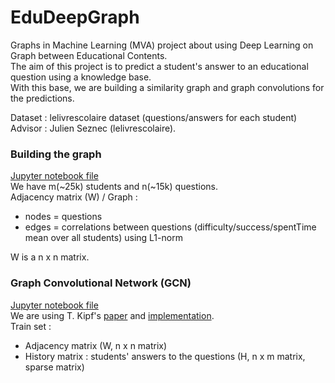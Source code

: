 # EduDeepGraph
Graphs in Machine Learning (MVA) project about using Deep Learning on Graph between Educational Contents.  
The aim of this project is to predict a student's answer to an educational question using a knowledge base.  
With this base, we are building a similarity graph and graph convolutions for the predictions.   
  
Dataset : lelivrescolaire dataset (questions/answers for each student)  
Advisor : Julien Seznec (lelivrescolaire).  

### Building the graph
[Jupyter notebook file](https://github.com/SharoneDayan/EduDeepGraph/blob/master/Graph%20construction.ipynb)    
We have m(~25k) students and n(~15k) questions.  
Adjacency matrix (W) / Graph : 
- nodes = questions
- edges = correlations between questions (difficulty/success/spentTime mean over all students) using L1-norm  

W is a n x n matrix.

### Graph Convolutional Network (GCN)
[Jupyter notebook file](https://github.com/SharoneDayan/EduDeepGraph/blob/master/GCN.ipynb)   
We are using T. Kipf's [paper](http://arxiv.org/abs/1609.02907) and [implementation](https://github.com/tkipf/gcn).  
Train set : 
- Adjacency matrix (W, n x n matrix) 
- History matrix : students' answers to the questions (H, n x m matrix, sparse matrix)

